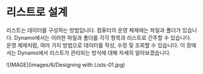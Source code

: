 

# 리스트로 설계

리스트는 데이터를 구성하는 방법입니다. 컴퓨터의 운영 체제에는 파일과 폴더가 있습니다. Dynamo에서는 이러한 파일과 폴더를 각각 항목과 리스트로 간주할 수 있습니다. 운영 체제처럼, 여러 가지 방법으로 데이터를 작성, 수정 및 조회할 수 있습니다. 이 장에서는 Dynamo에서 리스트가 관리되는 방식에 대해 자세히 알아보겠습니다.

![IMAGE](images/6/Designing with Lists-01.jpg)

